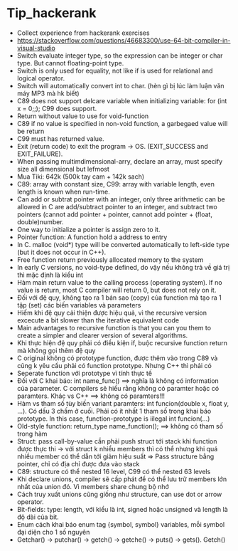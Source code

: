 # Tip_hackerank
+ Collect experience from hackerank exercises
+ https://stackoverflow.com/questions/46683300/use-64-bit-compiler-in-visual-studio
+ Switch evaluate integer type, so the expression can be integer or char type. But cannot floating-point type.
+ Switch is only used for equality, not like if is used for relational and logical operator.
+ Switch will automatically convert int to char. (hèn gì bị lúc làm luận văn máy MP3 mà hk biết)
+ C89 does not support delcare variable when initializing variable: for (int x = 0;;); C99 does support.
+ Return without value to use for void-function
+ C89 if no value is specified in non-void function, a garbegaed value will be return
+ C99 must has returned value.
+ Exit (return code) to exit the program -> OS. (EXIT_SUCCESS and EXIT_FAILURE).
+ When passing multimdimensional-arry,  declare an array, must specify size all dimensional but lefmost
+ Mua Tiki: 642k (500k tay cam + 142k sach)
+ C89: array with constant size, C99: array with variable length, even length is known when run-time.
+ Can add or subtrat pointer with an integer, only three arithmetic can be allowed in C are add/subtract pointer to an integer, and subtract two pointers (cannot add pointer + pointer, cannot add pointer + (float, double)number.
+ One way to initialize a pointer is assign zero to it.
+ Pointer function: A function hold a address to entry 
+ In C. malloc (void*) type will be converted automatically to left-side type (but it does not occur in C++).
+ Free function return previously allocated memory to the system 
+ In early C versions, no void-type defined, do vậy nếu không trả về giá trị thì mặc định là kiểu int
+ Hàm main return value to the calling process (operating system). If no value is return, most C compiler will return 0, but does not rely on it.
+ Đối với đệ quy, không tạo ra 1 bản sao (copy) của function mà tạo ra 1 tập (set) các biến variables và parameters
+ Hiếm khi đệ quy cải thiện được hiệu quả, vì the recursive version excecute a bit slower than the iterative equivalent code
+ Main advantages to recursive function is that you can you them to create a simpler and clearer version of several algorithms.
+ Khi thực hiện đệ quy phải có điều kiện if, buộc recursive function return mà không gọi thêm đệ quy
+ C original không có prototype function, được thêm vào trong C89 và cũng k yêu cầu phải có function prototype. Nhưng C++ thì phải có 
+ Seperate function với prototype vì tính thực tế
+ Đối với C khai báo: int name_func() ==> nghĩa là không có information của parameter. C compilers sẽ hiểu rằng không có paramter hoặc có paramters. Khác vs C++ ==> không có paramters!!!
+ Hàm vs tham số tùy biến variant paramters: int funcion(double x, float y, ...). Có dấu 3 chấm ở cuối. Phải có ít nhất 1 tham số trong khai báo prototype. In this case, function-prototype is iilegal int funcion(...)
+ Old-style function: return_type name_function(); ==> không có tham số trong hàm
+ Struct: pass call-by-value cần phải push struct tới stack khi function được thực thi -> với struct k nhiều members thì có thể nhưng khi quá nhiều member có thể dẫn tới giảm hiệu suất => Pass structure bằng pointer, chỉ có địa chỉ được đưa vào stack
+ C89: structure có thể nested 16 level, C99 có thể nested 63 levels
+ Khi declare unions, compiler sẽ cấp phát để có thể lưu trữ members lớn nhất của union đó. Vì members share chung bộ nhớ
+ Cách truy xuất unions cũng giống như structure, can use dot or arrow operator.
+ Bit-fields: type: length, với kiểu là int, signed hoặc unsigned và length là độ dài của bit.
+ Enum cách khai báo enum tag {symbol, symbol} variables, mỗi symbol đại diện cho 1 số nguyên
+ Getchar() -> putchar() -> getch() -> getche() -> puts() -> gets().
Getch() 
